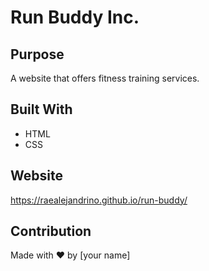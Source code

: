 # Run Buddy Inc.

## Purpose
A website that offers fitness training services.

## Built With
* HTML
* CSS

## Website
https://raealejandrino.github.io/run-buddy/

## Contribution
Made with ❤️ by [your name]
